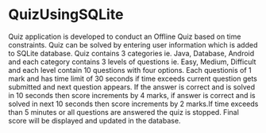 # QuizUsingSQLite
Quiz  application  is  developed  to  conduct   an  Offline  Quiz  based  on  time   constraints. Quiz  can  be  solved  by  entering  user  information  which  is  added  to  SQLite  database. Quiz  contains  3  categories ie. Java, Database, Android  and  each  category  contains  3 levels  of  questions  ie.  Easy, Medium, Difficult  and each  level  contain  10  questions  with  four  options. Each  questionis  of   1  mark  and  has  time  limit  of  30  seconds  if time  exceeds  current  question  gets  submitted  and  next  question  appears. If  the answer  is  correct  and  is  solved  in  10  seconds  then  score  increments  by  4 marks, if  answer  is  correct  and  is  solved  in  next 10  seconds  then score  increments  by  2 marks.If  time  exceeds  than  5  minutes  or  all  questions  are  answered  the  quiz  is  stopped. Final  score  will  be  displayed  and  updated  in  the  database. 
